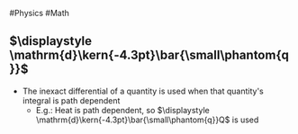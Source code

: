 #Physics #Math
## $\displaystyle \mathrm{d}\kern{-4.3pt}\bar{\small\phantom{q}}$
* The inexact differential of a quantity is used when that quantity's integral is path dependent
	* E.g.: Heat is path dependent, so $\displaystyle \mathrm{d}\kern{-4.3pt}\bar{\small\phantom{q}}Q$ is used